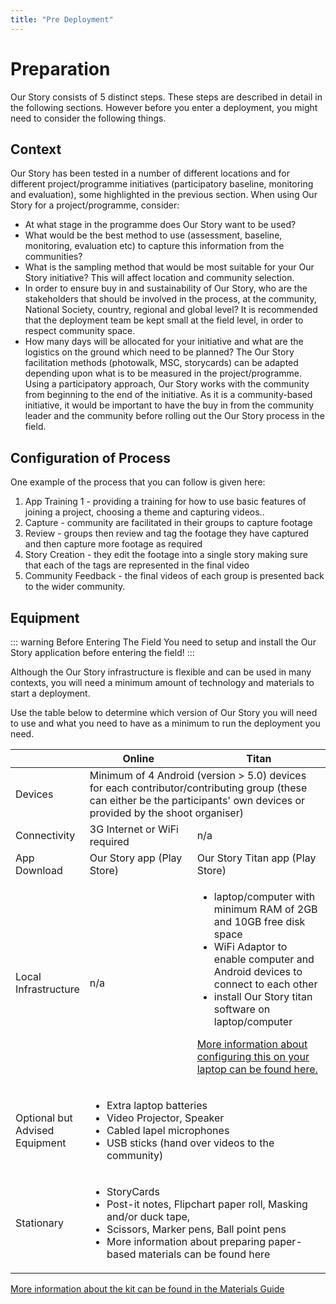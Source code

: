 ```yaml
---
title: "Pre Deployment"
---
```

<ReadTime />

# Preparation

<Leader>

Our Story consists of 5 distinct steps. These steps are described in detail in the following sections. However before you enter a deployment, you might need to consider the following things.

</Leader> 

## Context

Our Story has been tested  in a number of different locations and for different project/programme initiatives (participatory baseline, monitoring and evaluation), some highlighted in the previous section. When using Our Story for a project/programme, consider:

- At what stage in the programme does Our Story want to be used?
- What would be the best method to use (assessment, baseline, monitoring, evaluation etc) to capture this information from the communities?
- What is the sampling method that would be most suitable for your Our Story initiative? This will affect location and community selection. 
- In order to ensure buy in and sustainability of Our Story, who are the stakeholders that should be involved  in the process, at the community, National Society, country, regional and global level?  It is recommended that the deployment team be kept small at the field level, in order to respect community space.
- How many days will be allocated for your initiative and what are the logistics on the ground which need to be planned?
The Our Story facilitation methods (photowalk, MSC, storycards) can be adapted depending upon what is to be measured in the project/programme. Using a participatory approach, Our Story works with the community from beginning to the end of the initiative. As it is a community-based initiative, it would be important to have the buy in from the community leader and the community before rolling out the Our Story process in the field.

## Configuration of Process

One example of the process that you can follow is given here: 

1. App Training 1 - providing a training for how to use basic features of joining a project, choosing a theme and capturing videos.. 
1. Capture - community are facilitated in their groups to capture footage
1. Review - groups then review and tag the footage they have captured and then capture more footage as required
1. Story Creation - they edit the footage into a single story making sure that each of the tags are represented in the final video 
1. Community Feedback - the final videos of each group is presented back to the wider community.

## Equipment

::: warning Before Entering The Field
You need to setup and install the Our Story application before entering the field!
:::

Although the Our Story infrastructure is flexible and can be used in many contexts, you will need a minimum amount of technology and materials to start a deployment.

Use the table below to determine which version of Our Story you will need to use and what you need to have as a minimum to run the deployment you need. 

<table>
<thead>
<tr>
<th></th>
<th width="50%">Online</th>
<th width="50%">Titan</th>
</tr>
</thead>

<tbody>
<tr>
<td>Devices</td>
<td colspan="2">
Minimum of 4 Android (version > 5.0) devices for each contributor/contributing group (these can either be the participants' own devices or provided by the shoot organiser)
</td>
</tr>
<tr>
<td>Connectivity</td>
<td>3G Internet or WiFi required</td>
<td>n/a</td>
</tr>
<tr>
<td>App Download</td>
<td>Our Story app (Play Store)</td>
<td>Our Story Titan app (Play Store)</td>
</tr>
<tr>
<td>Local Infrastructure</td>
<td>n/a</td>
<td>

- laptop/computer with minimum RAM of 2GB and 10GB free disk space
- WiFi Adaptor to enable computer and Android devices to connect to each other
- install Our Story titan software on laptop/computer

[More information about configuring this on your laptop can be found here.](/quickstart/titan/)

</td>
</tr>
<tr>
<td>Optional but Advised Equipment</td>
<td colspan="2">

- Extra laptop batteries
- Video Projector, Speaker
- Cabled lapel microphones
- USB sticks (hand over videos to the community) 

</td>
</tr>
<tr>
<td>Stationary</td>
<td colspan="2">

- StoryCards
- Post-it notes, Flipchart paper roll, Masking and/or duck tape, 
- Scissors, Marker pens, Ball point pens
- More information about preparing paper-based materials can be found here

</td>
</tr>
</tbody>

</table>

[More information about the kit can be found in the Materials Guide](/materials)